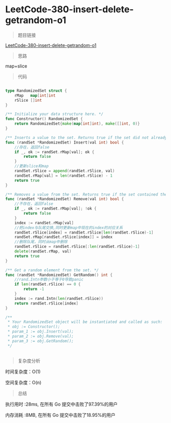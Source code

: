 #  LeetCode-380-insert-delete-getrandom-o1

>题目链接

[LeetCode-380-insert-delete-getrandom-o1](https://leetcode-cn.com/problems/insert-delete-getrandom-o1/)

>思路

map+slice

>代码


```go

type RandomizedSet struct {
	rMap   map[int]int
	rSlice []int
}

/** Initialize your data structure here. */
func Constructor() RandomizedSet {
	return RandomizedSet{make(map[int]int), make([]int, 0)}
}

/** Inserts a value to the set. Returns true if the set did not already contain the specified element. */
func (randSet *RandomizedSet) Insert(val int) bool {
	//存在，返回false
	if _, ok := randSet.rMap[val]; ok {
		return false
	}
	//更新slice和map
	randSet.rSlice = append(randSet.rSlice, val)
	randSet.rMap[val] = len(randSet.rSlice) - 1
	return true
}

/** Removes a value from the set. Returns true if the set contained the specified element. */
func (randSet *RandomizedSet) Remove(val int) bool {
	//不存在，返回false
	if _, ok := randSet.rMap[val]; !ok {
		return false
	}
	index := randSet.rMap[val]
	//把index与队尾交换,同时更新map中现在的index的对应关系
	randSet.rSlice[index] = randSet.rSlice[len(randSet.rSlice)-1]
	randSet.rMap[randSet.rSlice[index]] = index
	//删除队尾，同时从map中删除
	randSet.rSlice = randSet.rSlice[:len(randSet.rSlice)-1]
	delete(randSet.rMap, val)
	return true
}

/** Get a random element from the set. */
func (randSet *RandomizedSet) GetRandom() int {
	//rand.Intn参数小于等于0导致panic
	if len(randSet.rSlice) == 0 {
		return -1
	}
	index := rand.Intn(len(randSet.rSlice))
	return randSet.rSlice[index]
}

/**
 * Your RandomizedSet object will be instantiated and called as such:
 * obj := Constructor();
 * param_1 := obj.Insert(val);
 * param_2 := obj.Remove(val);
 * param_3 := obj.GetRandom();
 */



```

>复杂度分析

时间复杂度：O(1)

空间复杂度：O(n)

>总结

执行用时 :28ms, 在所有 Go 提交中击败了97.39%的用户
 
内存消耗 :8MB, 在所有 Go 提交中击败了18.95%的用户
